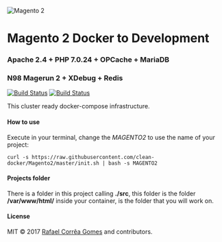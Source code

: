 ![Magento 2](https://cdn.rawgit.com/rafaelstz/magento2-snippets-visualstudio/master/images/icon.png)

#  Magento 2 Docker to Development

### Apache 2.4 + PHP 7.0.24 + OPCache + MariaDB
### N98 Magerun 2 + XDebug + Redis

[![Build Status](https://travis-ci.org/clean-docker/Magento2.svg?branch=master)](https://travis-ci.org/clean-docker/Magento2)
[![Build Status](https://images.microbadger.com/badges/image/rafaelcgstz/magento2.svg)](https://microbadger.com/images/rafaelcgstz/magento2)

This cluster ready docker-compose infrastructure.

#### How to use

Execute in your terminal, change the *MAGENTO2* to use the name of your project:

```
curl -s https://raw.githubusercontent.com/clean-docker/Magento2/master/init.sh | bash -s MAGENTO2
```

#### Projects folder

There is a folder in this project calling **./src**, this folder is the folder **/var/www/html/** inside your container, is the folder that you will work on.

#### License

MIT © 2017 [Rafael Corrêa Gomes](https://github.com/rafaelstz/) and contributors.

